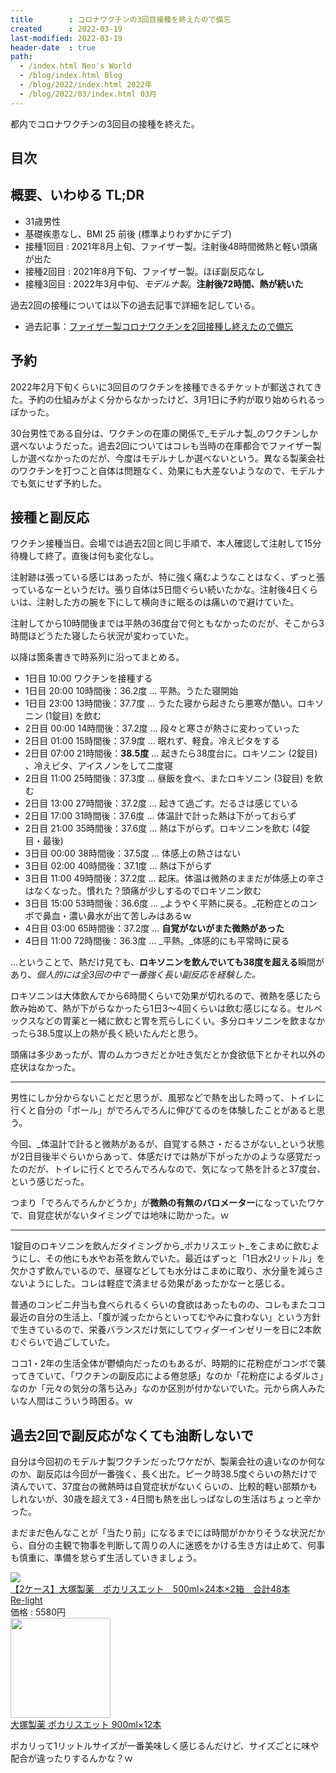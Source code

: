 ```yaml
---
title        : コロナワクチンの3回目接種を終えたので備忘
created      : 2022-03-19
last-modified: 2022-03-19
header-date  : true
path:
  - /index.html Neo's World
  - /blog/index.html Blog
  - /blog/2022/index.html 2022年
  - /blog/2022/03/index.html 03月
---
```


都内でコロナワクチンの3回目の接種を終えた。

## 目次

## 概要、いわゆる TL;DR

- 31歳男性
- 基礎疾患なし、BMI 25 前後 (標準よりわずかにデブ)
- 接種1回目 : 2021年8月上旬、ファイザー製。注射後48時間微熱と軽い頭痛が出た
- 接種2回目 : 2021年8月下旬、ファイザー製。ほぼ副反応なし
- 接種3回目 : 2022年3月中旬、_モデルナ製_。**注射後72時間、熱が続いた**

過去2回の接種については以下の過去記事で詳細を記している。

- 過去記事：[ファイザー製コロナワクチンを2回接種し終えたので備忘](/blog/2021/09/25-01.html)

## 予約

2022年2月下旬くらいに3回目のワクチンを接種できるチケットが郵送されてきた。予約の仕組みがよく分からなかったけど、3月1日に予約が取り始められるっぽかった。

30台男性である自分は、ワクチンの在庫の関係で_モデルナ製_のワクチンしか選べないようだった。過去2回についてはコレも当時の在庫都合でファイザー製しか選べなかったのだが、今度はモデルナしか選べないという。異なる製薬会社のワクチンを打つこと自体は問題なく、効果にも大差ないようなので、モデルナでも気にせず予約した。

## 接種と副反応

ワクチン接種当日。会場では過去2回と同じ手順で、本人確認して注射して15分待機して終了。直後は何も変化なし。

注射跡は張っている感じはあったが、特に強く痛むようなことはなく、ずっと張っているなーというだけ。張り自体は5日間ぐらい続いたかな。注射後4日くらいは、注射した方の腕を下にして横向きに眠るのは痛いので避けていた。

注射してから10時間後までは平熱の36度台で何ともなかったのだが、そこから3時間ほどうたた寝したら状況が変わっていた。

以降は箇条書きで時系列に沿ってまとめる。

- 1日目 10:00 ワクチンを接種する
- 1日目 20:00 10時間後：36.2度 … 平熱。うたた寝開始
- 1日目 23:00 13時間後：37.7度 … うたた寝から起きたら悪寒が酷い。ロキソニン (1錠目) を飲む
- 2日目 00:00 14時間後：37.2度 … 段々と寒さが熱さに変わっていった
- 2日目 01:00 15時間後：37.9度 … 眠れず、軽食。冷えピタをする
- 2日目 07:00 21時間後：**38.5度** … 起きたら38度台に。ロキソニン (2錠目) 、冷えピタ、アイスノンをして二度寝
- 2日目 11:00 25時間後：37.3度 … 昼飯を食べ、またロキソニン (3錠目) を飲む
- 2日目 13:00 27時間後：37.2度 … 起きて過ごす。だるさは感じている
- 2日目 17:00 31時間後：37.6度 … 体温計で計った熱は下がっておらず
- 2日目 21:00 35時間後：37.6度 … 熱は下がらず。ロキソニンを飲む (4錠目・最後)
- 3日目 00:00 38時間後：37.5度 … 体感上の熱さはない
- 3日目 02:00 40時間後：37.1度 … 熱は下がらず
- 3日目 11:00 49時間後：37.2度 … 起床。体温は微熱のままだが体感上の辛さはなくなった。慣れた？頭痛が少しするのでロキソニン飲む
- 3日目 15:00 53時間後：36.6度 … _ようやく平熱に戻る。_花粉症とのコンボで鼻血・濃い鼻水が出て苦しみはあるｗ
- 4日目 03:00 65時間後：37.2度 … **自覚がないがまた微熱があった**
- 4日目 11:00 72時間後：36.3度 … _平熱。_体感的にも平常時に戻る

…ということで、熱だけ見ても、**ロキソニンを飲んでいても38度を超える**瞬間があり、_個人的には全3回の中で一番強く長い副反応を経験した。_

ロキソニンは大体飲んでから6時間くらいで効果が切れるので、微熱を感じたら飲み始めて、熱が下がらなかったら1日3～4回くらいは飲む感じになる。セルベックスなどの胃薬と一緒に飲むと胃を荒らしにくい。多分ロキソニンを飲まなかったら38.5度以上の熱が長く続いたんだと思う。

頭痛は多少あったが、胃のムカつきだとか吐き気だとか食欲低下とかそれ以外の症状はなかった。

---

男性にしか分からないことだと思うが、風邪などで熱を出した時って、トイレに行くと自分の「ボール」がでろんでろんに伸びてるのを体験したことがあると思う。

今回、_体温計で計ると微熱があるが、自覚する熱さ・だるさがない_という状態が2日目後半ぐらいからあって、体感だけでは熱が下がったかのような感覚だったのだが、トイレに行くとでろんでろんなので、気になって熱を計ると37度台、という感じだった。

つまり「でろんでろんかどうか」が**微熱の有無のバロメーター**になっていたワケで、自覚症状がないタイミングでは地味に助かった。ｗ

---

1錠目のロキソニンを飲んだタイミングから_ポカリスエット_をこまめに飲むようにし、その他にも水やお茶を飲んでいた。最近はずっと「1日水2リットル」を欠かさず飲んでいるので、昼寝などしても水分はこまめに取り、水分量を減らさないようにした。コレは軽症で済ませる効果があったかなーと感じる。

普通のコンビニ弁当も食べられるくらいの食欲はあったものの、コレもまたココ最近の自分の生活上、「腹が減ったからといってむやみに食わない」という方針で生きているので、栄養バランスだけ気にしてウィダーインゼリーを日に2本飲むぐらいで過ごしていた。

ココ1・2年の生活全体が鬱傾向だったのもあるが、時期的に花粉症がコンボで襲ってきていて、「ワクチンの副反応による倦怠感」なのか「花粉症によるダルさ」なのか「元々の気分の落ち込み」なのか区別が付かないでいた。元から病人みたいな人間はこういう時困る。ｗ

## 過去2回で副反応がなくても油断しないで

自分は今回初のモデルナ製ワクチンだったワケだが、製薬会社の違いなのか何なのか、副反応は今回が一番強く、長く出た。ピーク時38.5度ぐらいの熱だけで済んでいて、37度台の微熱時は自覚症状がないくらいの、比較的軽い部類かもしれないが、30歳を超えて3・4日間も熱を出しっぱなしの生活はちょっと辛かった。

まだまだ色んなことが「当たり前」になるまでには時間がかかりそうな状況だから、自分の主観で物事を判断して周りの人に迷惑をかける生き方は止めて、何事も慎重に、準備を怠らず生活していきましょう。

<div class="ad-rakuten">
  <div class="ad-rakuten-image">
    <a href="https://hb.afl.rakuten.co.jp/hgc/g00tvoa2.waxycbfa.g00tvoa2.waxydc72/?pc=https%3A%2F%2Fitem.rakuten.co.jp%2Fk-relight%2F20-4987035332602cs2%2F&amp;m=http%3A%2F%2Fm.rakuten.co.jp%2Fk-relight%2Fi%2F10002310%2F">
      <img src="https://thumbnail.image.rakuten.co.jp/@0_mall/k-relight/cabinet/thum1/0073205635.jpg?_ex=128x128">
    </a>
  </div>
  <div class="ad-rakuten-info">
    <div class="ad-rakuten-title">
      <a href="https://hb.afl.rakuten.co.jp/hgc/g00tvoa2.waxycbfa.g00tvoa2.waxydc72/?pc=https%3A%2F%2Fitem.rakuten.co.jp%2Fk-relight%2F20-4987035332602cs2%2F&amp;m=http%3A%2F%2Fm.rakuten.co.jp%2Fk-relight%2Fi%2F10002310%2F">【2ケース】大塚製薬　ポカリスエット　500ml×24本×2箱　合計48本</a>
    </div>
    <div class="ad-rakuten-shop">
      <a href="https://hb.afl.rakuten.co.jp/hgc/g00tvoa2.waxycbfa.g00tvoa2.waxydc72/?pc=https%3A%2F%2Fwww.rakuten.co.jp%2Fk-relight%2F&amp;m=http%3A%2F%2Fm.rakuten.co.jp%2Fk-relight%2F">Re-light</a>
    </div>
    <div class="ad-rakuten-price">価格 : 5580円</div>
  </div>
</div>

<div class="ad-amazon">
  <div class="ad-amazon-image">
    <a href="https://www.amazon.co.jp/dp/B0044WZFZ0?tag=neos21-22&amp;linkCode=osi&amp;th=1&amp;psc=1">
      <img src="https://m.media-amazon.com/images/I/41Fjd2z0s9L._SL160_.jpg" width="160" height="160">
    </a>
  </div>
  <div class="ad-amazon-info">
    <div class="ad-amazon-title">
      <a href="https://www.amazon.co.jp/dp/B0044WZFZ0?tag=neos21-22&amp;linkCode=osi&amp;th=1&amp;psc=1">大塚製薬 ポカリスエット 900ml×12本</a>
    </div>
  </div>
</div>

ポカリって1リットルサイズが一番美味しく感じるんだけど、サイズごとに味や配合が違ったりするんかな？ｗ
